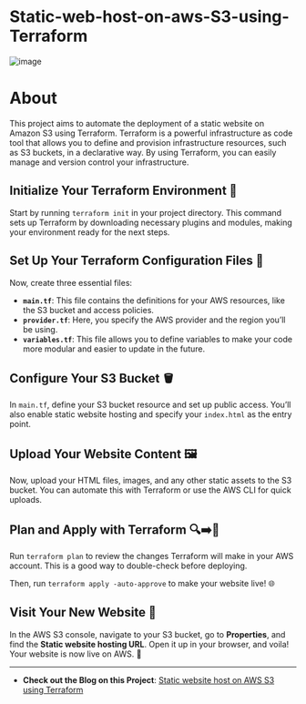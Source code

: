 # Static-web-host-on-aws-S3-using-Terraform

![image](https://github.com/user-attachments/assets/1fa917bb-9e23-496d-97f3-b7c8af4b900c)

# About
This project aims to automate the deployment of a static website on Amazon S3 using Terraform. Terraform is a powerful infrastructure as code tool that allows you to define and provision infrastructure resources, such as S3 buckets, in a declarative way. By using Terraform, you can easily manage and version control your infrastructure.


## Initialize Your Terraform Environment 🔄

Start by running `terraform init` in your project directory. This command sets up Terraform by downloading necessary plugins and modules, making your environment ready for the next steps.

## Set Up Your Terraform Configuration Files 📂

Now, create three essential files:

- **`main.tf`**: This file contains the definitions for your AWS resources, like the S3 bucket and access policies.
- **`provider.tf`**: Here, you specify the AWS provider and the region you’ll be using.
- **`variables.tf`**: This file allows you to define variables to make your code more modular and easier to update in the future.

## Configure Your S3 Bucket 🪣

In `main.tf`, define your S3 bucket resource and set up public access. You’ll also enable static website hosting and specify your `index.html` as the entry point.

## Upload Your Website Content 🖼️

Now, upload your HTML files, images, and any other static assets to the S3 bucket. You can automate this with Terraform or use the AWS CLI for quick uploads.

## Plan and Apply with Terraform 🔍➡️🚀

Run `terraform plan` to review the changes Terraform will make in your AWS account. This is a good way to double-check before deploying.

Then, run `terraform apply -auto-approve` to make your website live! 🌐

## Visit Your New Website 🎉

In the AWS S3 console, navigate to your S3 bucket, go to **Properties**, and find the **Static website hosting URL**. Open it up in your browser, and voila! Your website is now live on AWS. 🎊

---

- **Check out the Blog on this Project**: [Static website host on AWS S3 using Terraform](https://biswanathsah.hashnode.dev/clouddevops-project-2)
